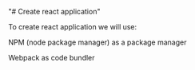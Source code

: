 "# Create react application"

To create react application we will use:

NPM (node package manager) as a package manager

Webpack as code bundler 
